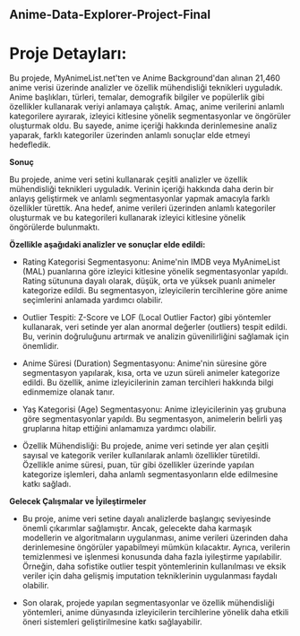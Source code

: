 ## Anime-Data-Explorer-Project-Final

# Proje Detayları:

Bu projede, MyAnimeList.net'ten ve Anime Background'dan alınan 21,460 anime verisi üzerinde analizler ve özellik mühendisliği teknikleri uyguladık. Anime başlıkları, türleri, temalar, demografik bilgiler ve popülerlik gibi özellikler kullanarak veriyi anlamaya çalıştık. Amaç, anime verilerini anlamlı kategorilere ayırarak, izleyici kitlesine yönelik segmentasyonlar ve öngörüler oluşturmak oldu. Bu sayede, anime içeriği hakkında derinlemesine analiz yaparak, farklı kategoriler üzerinden anlamlı sonuçlar elde etmeyi hedefledik.

**Sonuç**

Bu projede, anime veri setini kullanarak çeşitli analizler ve özellik mühendisliği teknikleri uyguladık. Verinin içeriği hakkında daha derin bir anlayış geliştirmek ve anlamlı segmentasyonlar yapmak amacıyla farklı özellikler türettik. Ana hedef, anime verileri üzerinden anlamlı kategoriler oluşturmak ve bu kategorileri kullanarak izleyici kitlesine yönelik öngörülerde bulunmaktı.

**Özellikle aşağıdaki analizler ve sonuçlar elde edildi:**

* Rating Kategorisi Segmentasyonu: Anime'nin IMDB veya MyAnimeList (MAL) puanlarına göre izleyici kitlesine yönelik segmentasyonlar yapıldı. Rating sütununa dayalı olarak, düşük, orta ve yüksek puanlı animeler kategorize edildi. Bu segmentasyon, izleyicilerin tercihlerine göre anime seçimlerini anlamada yardımcı olabilir.

* Outlier Tespiti: Z-Score ve LOF (Local Outlier Factor) gibi yöntemler kullanarak, veri setinde yer alan anormal değerler (outliers) tespit edildi. Bu, verinin doğruluğunu artırmak ve analizin güvenilirliğini sağlamak için önemlidir.

* Anime Süresi (Duration) Segmentasyonu: Anime'nin süresine göre segmentasyon yapılarak, kısa, orta ve uzun süreli animeler kategorize edildi. Bu özellik, anime izleyicilerinin zaman tercihleri hakkında bilgi edinmemize olanak tanır.

* Yaş Kategorisi (Age) Segmentasyonu: Anime izleyicilerinin yaş grubuna göre segmentasyonlar yapıldı. Bu segmentasyon, animelerin belirli yaş gruplarına hitap ettiğini anlamamıza yardımcı olabilir.

* Özellik Mühendisliği: Bu projede, anime veri setinde yer alan çeşitli sayısal ve kategorik veriler kullanılarak anlamlı özellikler türetildi. Özellikle anime süresi, puan, tür gibi özellikler üzerinde yapılan kategorize işlemleri, daha anlamlı segmentasyonların elde edilmesine katkı sağladı.


**Gelecek Çalışmalar ve İyileştirmeler**

* Bu proje, anime veri setine dayalı analizlerde başlangıç seviyesinde önemli çıkarımlar sağlamıştır. Ancak, gelecekte daha karmaşık modellerin ve algoritmaların uygulanması, anime verileri üzerinden daha derinlemesine öngörüler yapabilmeyi mümkün kılacaktır. Ayrıca, verilerin temizlenmesi ve işlenmesi konusunda daha fazla iyileştirme yapılabilir. Örneğin, daha sofistike outlier tespit yöntemlerinin kullanılması ve eksik veriler için daha gelişmiş imputation tekniklerinin uygulanması faydalı olabilir.

* Son olarak, projede yapılan segmentasyonlar ve özellik mühendisliği yöntemleri, anime dünyasında izleyicilerin tercihlerine yönelik daha etkili öneri sistemleri geliştirilmesine katkı sağlayabilir.

